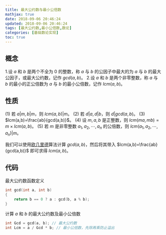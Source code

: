 ```yaml
---
title: 最大公约数与最小公倍数
mathjax: true
date: 2018-09-06 20:46:24
updated: 2018-09-06 20:46:24
tags: [最大公约数,最小公倍数,数论]
categories: [基础数论实现]
toc: true
---
```


概念
---
1.设 $a$ 和 $b$ 是两个不全为 $0$ 的整数，称 $a$ 与 $b$ 的公因子中最大的为 $a$ 与 $b$ 的最大公因子，或最大公约数，记作 $gcd(a,b)$。
2.设 $a$ 和 $b$ 是两个非零整数，称 $a$ 与 $b$ 的最小的正公倍数为 $a$ 与 $b$ 的最小公倍数，记作 $lcm(a,b)$。
<!--more-->
性质
---
(1) 若 $a|m,b|m$，则 $lcm(a,b)|m$。
(2) 若 $d|a,d|b$，则 $d|gcd(a,b)$。
(3) $lcm(a,b)=\frac{ab}{gcd(a,b)}$。
(4) 设 $m,a,b$ 是正整数，则 $lcm(ma,mb)=m\times lcm(a,b)$。
(5) 若 $m$ 是非零整数 $a_1,a_2,\cdots,a_n$ 的公倍数，则 $lcm(a_1,a_2,\cdots,a_n)|m$。

我们可以使用[欧几里德](https://gukaifeng.me/2018/08/31/%E6%AC%A7%E5%87%A0%E9%87%8C%E5%BE%B7/)算法计算 $gcd(a,b)$，然后将其带入 $lcm(a,b)=\frac{ab}{gcd(a,b)}$ 即可求得 $lcm(a,b)$。

代码
---
最大公约数函数定义
```cpp
int gcd(int a, int b)
{
    return b == 0 ? a : gcd(b, a % b);
}
```
计算 $a$ 和 $b$ 的最大公约数及最小公倍数
```cpp
int Gcd = gcd(a, b); // 最大公约数
int Lcm = a / Gcd * b; // 最小公倍数，先除再乘防止溢出
```